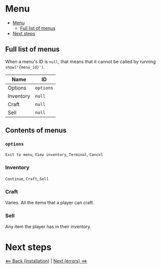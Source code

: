 # Menu

- [Menu](#menu)
  - [Full list of menus](#full-list-of-menus)
- [Next steps](#next-steps)

## Full list of menus

When a menu's ID is `null`, that means that it cannot be called by running `show('{menu_id}')`.

|Name|ID|
|-|-|
|Options|`options`|
|Inventory|`null`|
|Craft|`null`|
|Sell|`null`|

## Contents of menus

### `options`

`Exit to menu`, `View inventory`, `Terminal`, `Cancel`

### Inventory

`Continue`, `Craft`, `Sell`

### Craft

Varies. All the items that a player can craft.

### Sell

Any item the player has in their inventory.

# Next steps

[<== Back (installation)](install.md) | [Next (errors) ==>](errors.md)
